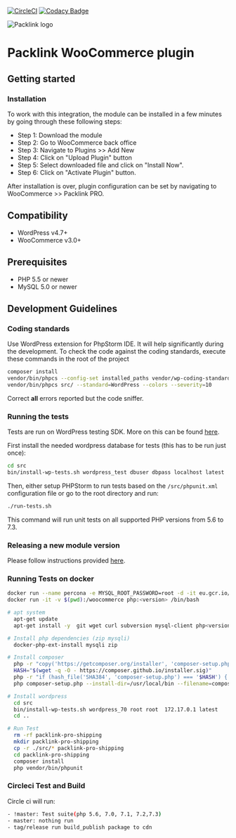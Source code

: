 [![CircleCI](https://circleci.com/gh/packlink-dev/woocommerce_module.svg?style=svg&circle-token=d06e0f1584eb81581966c36b1fb9aa310969e9f4)](https://circleci.com/gh/packlink-dev/woocommerce_module)
[![Codacy Badge](https://app.codacy.com/project/badge/Grade/2c7f382158ce4b85ba550c84bb65371f)](https://www.codacy.com/gh/packlink-dev/woocommerce_module?utm_source=github.com&amp;utm_medium=referral&amp;utm_content=packlink-dev/woocommerce_module&amp;utm_campaign=Badge_Grade)

![Packlink logo](https://pro.packlink.es/public-assets/common/images/icons/packlink.svg)

# Packlink WooCommerce plugin

## Getting started

### Installation

To work with this integration, the module can be installed in a few minutes by going through these following steps:

- Step 1: Download the module
- Step 2: Go to WooCommerce back office
- Step 3: Navigate to Plugins >> Add New
- Step 4: Click on "Upload Plugin" button
- Step 5: Select downloaded file and click on "Install Now".
- Step 6: Click on "Activate Plugin" button.

After installation is over, plugin configuration can be set by navigating to WooCommerce >> Packlink PRO.

## Compatibility

- WordPress v4.7+
- WooCommerce v3.0+

## Prerequisites

- PHP 5.5 or newer
- MySQL 5.0 or newer

## Development Guidelines

### Coding standards

Use WordPress extension for PhpStorm IDE. It will help significantly during the development.
To check the code against the coding standards, execute these commands in the root of the project

```bash
composer install
vendor/bin/phpcs --config-set installed_paths vendor/wp-coding-standards/wpcs/
vendor/bin/phpcs src/ --standard=WordPress --colors --severity=10
```

Correct **all** errors reported but the code sniffer.

### Running the tests

Tests are run on WordPress testing SDK. More on this can be found [here](https://make.wordpress.org/cli/handbook/plugin-unit-tests/).

First install the needed wordpress database for tests (this has to be run just once):

```bash
cd src
bin/install-wp-tests.sh wordpress_test dbuser dbpass localhost latest
```

Then, either setup PHPStorm to run tests based on the `/src/phpunit.xml` configuration file
or go to the root directory and run:

```bash
./run-tests.sh
```

This command will run unit tests on all supported PHP versions from 5.6 to 7.3.

### Releasing a new module version

Please follow instructions provided [here](https://logeecom.atlassian.net/wiki/spaces/PACKLINK/pages/1367179297/WC+-+Plugin+Release+Procedure).

### Running Tests on docker

```bash
docker run --name percona -e MYSQL_ROOT_PASSWORD=root -d -it eu.gcr.io/packlink-tools/packlink-percona:5.6_packlink1
docker run -it -v $(pwd):/woocommerce php:<version> /bin/bash
```

```bash
# apt system
  apt-get update
  apt-get install -y  git wget curl subversion mysql-client php<version>-mysql php<version>-zip zlib1g-dev libzip-dev

# Install php dependencies (zip mysqli)
  docker-php-ext-install mysqli zip

# Install composer
  php -r "copy('https://getcomposer.org/installer', 'composer-setup.php');"
  HASH="$(wget -q -O - https://composer.github.io/installer.sig)"
  php -r "if (hash_file('SHA384', 'composer-setup.php') === '$HASH') { echo 'Installer verified'; } else { echo 'Installer corrupt'; unlink('composer-setup.php'); } echo PHP_EOL;"
  php composer-setup.php --install-dir=/usr/local/bin --filename=composer

# Install wordpress
  cd src
  bin/install-wp-tests.sh wordpress_70 root root  172.17.0.1 latest
  cd ..

# Run Test
  rm -rf packlink-pro-shipping
  mkdir packlink-pro-shipping
  cp -r ./src/* packlink-pro-shipping
  cd packlink-pro-shipping
  composer install
  php vendor/bin/phpunit

```

### Circleci Test and Build

Circle ci will run:
```bash
- !master: Test suite(php 5.6, 7.0, 7.1, 7.2,7.3)
- master: nothing run
- tag/release run build_publish package to cdn
```
